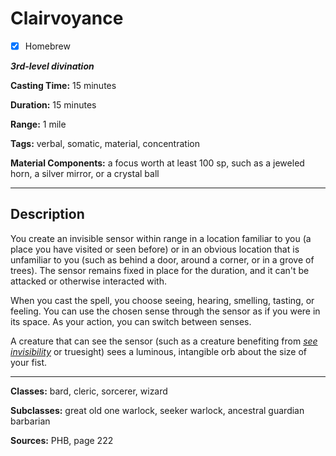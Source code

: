 # Clairvoyance

- [x] Homebrew

***3rd-level divination***

**Casting Time:** 15 minutes

**Duration:** 15 minutes

**Range:** 1 mile

**Tags:** verbal, somatic, material, concentration

**Material Components:** a focus worth at least 100 sp, such as a jeweled horn, a silver mirror, or a crystal ball

---

## Description
You create an invisible sensor within range in a location familiar to you (a place you have visited or seen before) or in an obvious location that is unfamiliar to you (such as behind a door, around a corner, or in a grove of trees). The sensor remains fixed in place for the duration, and it can't be attacked or otherwise interacted with.

When you cast the spell, you choose seeing, hearing, smelling, tasting, or feeling. You can use the chosen sense through the sensor as if you were in its space. As your action, you can switch between senses.

A creature that can see the sensor (such as a creature benefiting from [*see invisibility*](./see-invisibility) or truesight) sees a luminous, intangible orb about the size of your fist.

---

**Classes:** bard, cleric, sorcerer, wizard

**Subclasses:** great old one warlock, seeker warlock, ancestral guardian barbarian

**Sources:** PHB, page 222

